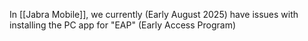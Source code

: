 In [[Jabra Mobile]], we currently (Early August 2025) have issues with installing the PC app for "EAP" (Early Access Program)